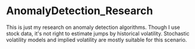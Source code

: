 # AnomalyDetection_Research
This is just my research on anomaly detection algorithms. Though I use stock data, it's not right to estimate jumps by historical volatility. Stochastic volatility models and implied volatility are mostly suitable for this scenario.
